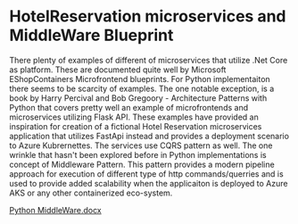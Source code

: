 # HotelReservation microservices and MiddleWare Blueprint
There plenty of examples of different of microservices that utilize .Net Core as platform. These are documented quite well by Microsoft EShopContainers Microfrontend blueprints.
For Python implementaiton there seems to be scarcity of examples.  The one notable exception, is a book by Harry Percival and Bob Gregoory  -  Architecture Patterns with Python that covers pretty well
an example of microfrontends and microservices utilizing Flask API.  These examples have provided an inspiration for creation of a fictional Hotel Reservation microservices application that utilizes FastApi instead and provides a deployment scenario to Azure Kubrernettes.  The services use CQRS pattern as well.   The one wrinkle that hasn't been explored before in Python implementations is concept of Middleware Pattern.
This pattern provides a modern pipeline approach for execution of different type of http commands/querries and is used to provide added scalability when the applicaiton is deployed to Azure AKS or any other containerized eco-system.

[Python MiddleWare.docx](https://github.com/user-attachments/files/16919743/Python.MiddleWare.docx)


